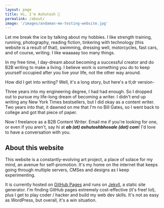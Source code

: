 ```yaml
---
layout: page
title: Hi, I'm Ashutosh 👋
permalink: /about/
image: '/images/andaman-me-testing-website.jpg'
---
```


Let me break the ice by talking about my hobbies. I like strength training, running, photography, reading fiction, tinkering with technology (this website is a result of that), swimming, dressing well, motorcycles, fast cars, and of course, writing. I like waaaaay too many things. 

In my free time, I day-dream about becoming a successful creator and do B2B writing to make a living. I believe work is something you do to keep yourself occupied after you live your life, not the other way around. 

How did I get into writing? Well, it's a long story, but here's a tl;dr version-

Three years into my engineering degree, I had had enough. So I dropped out to pursue my life-long dream of becoming a writer. I didn't end up writing any New York Times bestsellers, but I did okay as a content writer. Two years into that, it dawned on me that I'm no Bill Gates, so I went back to college and got that piece of paper. 

Now I freelance as a B2B Content Writer. Email me if you're looking for one, or even if you aren't, say hi at ***ab (at) ashutoshbhosale (dot) com***! I'd love to have a conversation with you.

## About this website

This website is a constantly-evolving art project, a place of solace for my mind, an avenue for self-promotion. It's my home on the internet that keeps going through multiple servers, CMSes and designs as I keep experimenting.

It is currently hosted on [GitHub Pages](https://pages.github.com/) and runs on [Jekyll](https://jekyllrb.com/), a static site generator. I'm finding GitHub pages extremely cost-effective (it's free! lol), plus I get to play coder / hacker and build my web dev skills. It's not as easy as WordPress, but overall, it's a win situation.